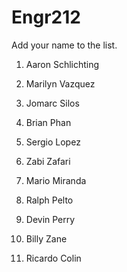 # Engr212
Add your name to the list.

1. Aaron Schlichting

2. Marilyn Vazquez

3. Jomarc Silos

4. Brian Phan

5. Sergio Lopez

6. Zabi Zafari

7. Mario Miranda

8. Ralph Pelto

9. Devin Perry

10. Billy Zane

11. Ricardo Colin
